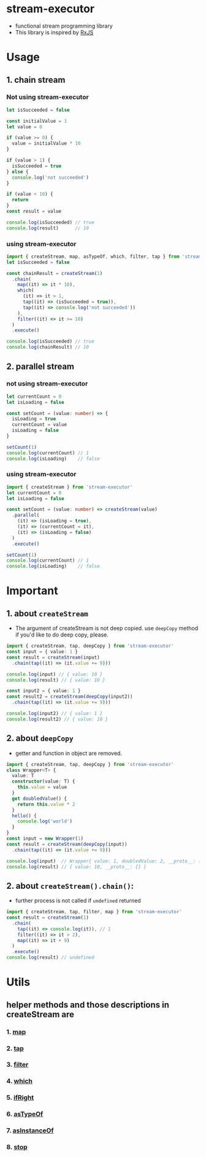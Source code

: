 # stream-executor
- functional stream programming library
- This library is inspired by [RxJS](https://github.com/ReactiveX/rxjs)

# Usage

## 1. chain stream

### Not using stream-executor 
```ts
let isSucceeded = false

const initialValue = 1
let value = 0

if (value >= 0) {
  value = initialValue * 10
}

if (value > 1) {
  isSucceeded = true
} else {
  console.log('not succeeded')
}

if (value < 10) {
  return
}
const result = value

console.log(isSucceeded) // true
console.log(result)      // 10
```

###  using stream-executor 
```ts
import { createStream, map, asTypeOf, which, filter, tap } from 'stream-executor'
let isSucceeded = false

const chainResult = createStream(1)
  .chain(
    map((it) => it * 10),
    which(
      (it) => it > 1,
      tap((it) => (isSucceeded = true)),
      tap((it) => console.log('not succeeded'))
    ),
    filter((it) => it >= 10)
  )
  .execute()

console.log(isSucceeded) // true
console.log(chainResult) // 10
```

## 2. parallel stream

### not using stream-executor 
```ts
let currentCount = 0
let isLoading = false

const setCount = (value: number) => {
  isLoading = true
  currentCount = value
  isLoading = false
}

setCount(1)
console.log(currentCount) // 1
console.log(isLoading)    // false
```

###  using stream-executor 
```ts
import { createStream } from 'stream-executor'
let currentCount = 0
let isLoading = false

const setCount = (value: number) => createStream(value)
  .parallel(
    (it) => (isLoading = true),
    (it) => (currentCount = it),
    (it) => (isLoading = false)
  )
  .execute()

setCount(1)
console.log(currentCount) // 1
console.log(isLoading)    // false
```

# Important
## 1. about `createStream`
  - The argument of createStream is not deep copied. use `deepCopy` method if you'd like to do deep copy, please.
  ```ts
  import { createStream, tap, deepCopy } from 'stream-executor'
  const input = { value: 1 }
  const result = createStream(input)
    .chain(tap((it) => (it.value += 9)))

  console.log(input) // { value: 10 }
  console.log(result) // { value: 10 }

  const input2 = { value: 1 }
  const result2 = createStream(deepCopy(input2))
    .chain(tap((it) => (it.value += 9)))

  console.log(input2) // { value: 1 }
  console.log(result2) // { value: 10 }
  ```
## 2. about `deepCopy`
  - getter and function in object are removed.
  ```ts
  import { createStream, tap, deepCopy } from 'stream-executor'
  class Wrapper<T> {
    value: T
    constructor(value: T) {
      this.value = value
    }
    get doubledValue() {
      return this.value * 2
    }
    hello() {
      console.log('world')
    }
  }
  const input = new Wrapper(1)
  const result = createStream(deepCopy(input))
    .chain(tap((it) => (it.value += 9)))

  console.log(input)  // Wrapper{ value: 1, doubledValue: 2, __proto__: { hello: () => console.log('world') } }
  console.log(result) // { value: 10, __proto__: {} }
  ``` 
## 2. about `createStream().chain()`:
  - further process is not called if `undefined` returned
  ```ts
  import { createStream, tap, filter, map } from 'stream-executor'
  const result = createStream(1)
    .chain(
      tap((it) => console.log(it)), // 1
      filter((it) => it > 2),
      map((it) => it + 9)
    )
    .execute()
  console.log(result) // undefined
  ``` 

# Utils
## helper methods and those descriptions in createStream are
  ### 1. [map](./src/executors/helpers/index.ts#L1)
  ### 2. [tap](./src/executors/helpers/index.ts#L16)
  ### 3. [filter](./src/executors/helpers/index.ts#L31)
  ### 4. [which](./src/executors/helpers/index.ts#L46)
  ### 5. [ifRight](./src/executors/helpers/index.ts#L72)
  ### 6. [asTypeOf](./src/executors/helpers/index.ts#L97)
  ### 7. [asInstanceOf](./src/executors/helpers/index.ts#L120)
  ### 8. [stop](./src/executors/helpers/index.ts#L142)
